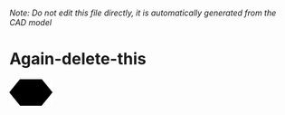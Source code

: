 ###### Note: Do not edit this file directly, it is automatically generated from the CAD model

# Again-delete-this

![](/project.svg)

